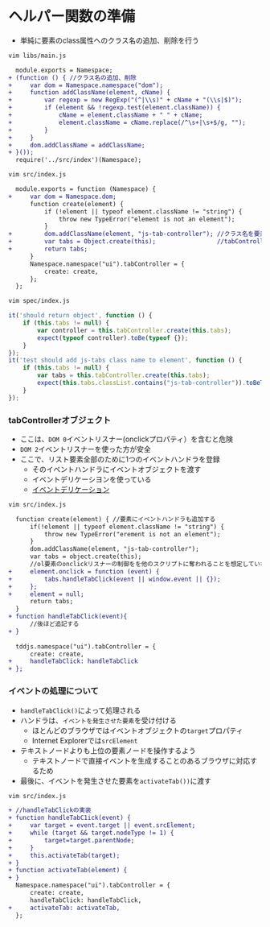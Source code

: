 # ヘルパー関数の準備

* 単純に要素のclass属性へのクラス名の追加、削除を行う

```bash
vim libs/main.js
```

```diff
  module.exports = Namespace;
+ (function () { //クラス名の追加、削除
+     var dom = Namespace.namespace("dom");
+     function addClassName(element, cName) {
+         var regexp = new RegExp("(^|\\s)" + cName + "(\\s|$)");
+         if (element && !regexp.test(element.className)) {
+             cName = element.className + " " + cName;
+             element.className = cName.replace(/^\s+|\s+$/g, "");
+         }
+     }
+     dom.addClassName = addClassName;
+ }());
  require('../src/index')(Namespace);
```

```bash
vim src/index.js
```

```diff
  module.exports = function (Namespace) {
+     var dom = Namespace.dom;
      function create(element) {
          if (!element || typeof element.className != "string") {
              throw new TypeError("element is not an element");
          }
+         dom.addClassName(element, "js-tab-controller"); //クラス名を要素に追加して、CSSがタブをタブとして表示可能にする
+         var tabs = Object.create(this);                 //tabControllerオブジェクトを作成
+         return tabs;
      }
      Namespace.namespace("ui").tabController = {
          create: create,
      };
  };
```

```bash
vim spec/index.js
```

```javascript
it('should return object', function () {
    if (this.tabs != null) {
        var controller = this.tabController.create(this.tabs);
        expect(typeof controller).toBe(typeof {});
    }
});
it('test should add js-tabs class name to element', function () {
    if (this.tabs != null) {
        var tabs = this.tabController.create(this.tabs);
        expect(this.tabs.classList.contains("js-tab-controller")).toBeTruthy();
    }
});
```

### tabControllerオブジェクト

* ここは、`DOM 0`イベントリスナー(onclickプロパティ）を含むと危険
* `DOM 2`イベントリスナーを使った方が安全
* ここで、リスト要素全部のために1つのイベントハンドラを登録
    * そのイベントハンドラにイベントオブジェクトを渡す
    * イベントデリケーシヨンを使っている
    * [イベントデリケーション](https://www.webprofessional.jp/event-bubbling-javascript/)

```bash
vim src/index.js
```

```diff
  function create(element) { //要素にイベントハンドラも追加する
      if(!element || typeof element.className != "string") {
          throw new TypeError("erement is not an element");
      }
      dom.addClassName(element, "js-tab-controller");
      var tabs = object.create(this);
      //ol要素のonclickリスナーの制御をを他のスクリプトに奪われることを想定していない
+     element.onclick = function (event) {
+         tabs.handleTabClick(event || window.event || {});
+     };        
+     element = null;
      return tabs;
  }
+ function handleTabClick(event){
      //後ほど追記する
+ }
    
  tddjs.namespace("ui").tabController = {
      create: create,
+     handleTabClick: handleTabClick
+ };
```

### イベントの処理について

* `handleTabClick()`によって処理される
* ハンドラは、`イベントを発生させた要素`を受け付ける
    * ほとんどのブラウザではイベントオブジェクトの`target`プロパティ
    * Internet Explorerでは`srcElement`
* テキストノードよりも上位の要素ノードを操作するよう
    * テキストノードで直接イベントを生成することのあるブラウザに対応するため
* 最後に、イベントを発生させた要素を`activateTab())`に渡す

```bash
vim src/index.js
```

```diff
+ //handleTabClickの実装
+ function handleTabC1ick(event) {
+     var target = event.target || event.srcElement;
+     while (target && target.nodeType != 1) {
+         target=target.parentNode;
+     }
+     this.activateTab(target);
+ }
+ function activateTab(element) {
+ }
  Namespace.namespace("ui").tabController = {
      create: create,
      handleTabClick: handleTabClick,
+     activateTab: activateTab,
  };
```

